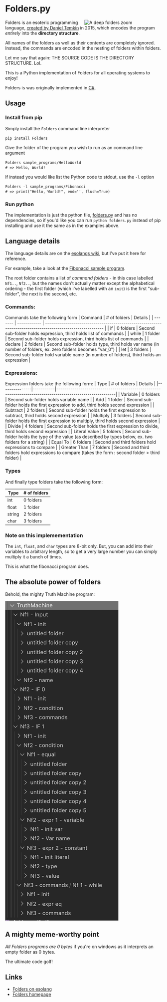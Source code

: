 # Folders.py

<img src="https://gist.githubusercontent.com/SinaKhalili/5384cae0c5a448c95099ca4bb573a774/raw/a0f7df8724eebec50b630b836445418617f66c0f/folders_gif.gif" align="right"
     alt="A deep folders zoom" width="250">

Folders is an esoteric programming language, [created by Daniel Temkin](http://danieltemkin.com/Esolangs/Folders/) in 2015, which encodes the program _entirely_ into the **directory structure**.

All names of the folders as well as their contents are completely ignored. Instead, the commands
are encoded in the nesting of folders within folders.

Let me say that again: THE SOURCE CODE IS THE DIRECTORY STRUCTURE. Lol. 

This is a Python implementation of Folders for all operating systems to enjoy!

Folders is was originally implemented in [C#](https://github.com/rottytooth/Folders).

## Usage

### Install from pip
Simply install the `Folders` command line interpreter
```
pip install Folders
```

Give the folder of the program you wish to run as an command line argument

```
Folders sample_programs/HelloWorld
# => Hello, World!
```

If instead you would like list the Python code to stdout, use the `-l` option

```
Folders -l sample_programs/Fibonacci
# => print("Hello, World!", end='', flush=True)
```

### Run python
The implementation is just the python file, [folders.py](./folders.py) and has no dependencies, so if you'd like you can run `python folders.py` instead of pip installing and use it the same as in the examples above.



## Language details

The language details are on the [esolangs wiki](https://esolangs.org/wiki/Folders), but I've put it here for reference.

For example, take a look at the [Fibonacci sample program](./sample_programs/Fibonacci).

The root folder contains a list of _command folders_ - in this case labelled `Nf1..`, `Nf2..`, but the names don't actually matter except the alphabetical ordering - the first folder (which I've labelled with an `init`) is the first "sub-folder", the next is the second, etc.

### Commands:

Commands take the following form
| Command | # of folders | Details |
| ------- | ------------ | ----------------------------------------------------------------------------------------------------------- |
| if | 0 folders | Second sub-folder holds expression, third holds list of commands |
| while | 1 folder | Second sub-folder holds expression, third holds list of commands |
| declare | 2 folders | Second sub-folder holds type, third holds var name (in number of folders, ex. zero folders becomes "var_0") |
| let | 3 folders | Second sub-folder hold variable name (in number of folders), third holds an expression |

### Expressions:

Expression folders take the following form:
| Type | # of folders | Details |
|---------------|-----------|-----------------------------------------------------------------------------------------------------------|
| Variable | 0 folders | Second sub-folder holds variable name |
| Add | 1 folder | Second sub-folder holds the first expression to add, third holds second expression |
| Subtract | 2 folders | Second sub-folder holds the first expression to subtract, third holds second expression |
| Multiply | 3 folders | Second sub-folder holds the first expression to multiply, third holds second expression |
| Divide | 4 folders | Second sub-folder holds the first expression to divide, third holds second expression |
| Literal Value | 5 folders | Second sub-folder holds the type of the value (as described by types below, ex. two folders for a string) |
| Equal To | 6 folders | Second and third folders hold expressions to compare |
| Greater Than | 7 folders | Second and third folders hold expressions to compare (takes the form : second folder > third folder) |

### Types

And finally type folders take the following form:

| Type   | # of folders |
| ------ | ------------ |
| int    | 0 folders    |
| float  | 1 folder     |
| string | 2 folders    |
| char   | 3 folders    |

### Note on this implemementation

The `int`, `float`, and `char` types are 8-bit only. But, you can add into their variables to arbitrary length, so to get a very large number you can simply multiply it a bunch of times.

This is what the fibonacci program does.

## The absolute power of folders

Behold, the mighty Truth Machine program:

![truth_machie](truth_machine.png)

## A mighty meme-worthy point

_All Folders programs are 0 bytes_ if you're on windows as it interprets an empty folder as 0 bytes.

The ultimate code golf!

## Links

- [Folders on esolang](https://esolangs.org/wiki/Folders)
- [Folders homepage](http://danieltemkin.com/Esolangs/Folders/)
